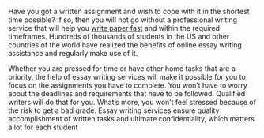 Have you got a written assignment and wish to cope with it in the shortest time possible? If so, then you will not go without a professional writing service that will help you <a href="https://fastessay.com/">write paper fast</a> and within the required timeframes. Hundreds of thousands of students in the US and other countries of the world have realized the benefits of online essay writing assistance and regularly make use of it.

Whether you are pressed for time or have other home tasks that are a priority, the help of essay writing services will make it possible for you to focus on the assignments you have to complete. You won’t have to worry about the deadlines and requirements that have to be followed. Qualified writers will do that for you. What’s more, you won’t feel stressed because of the risk to get a bad grade. Essay writing services ensure quality accomplishment of written tasks and ultimate confidentiality, which matters a lot for each student
